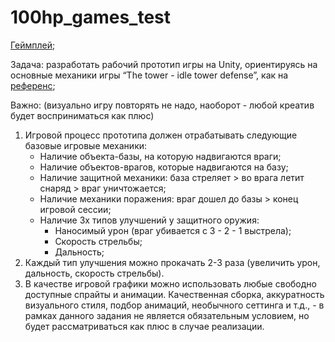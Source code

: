 # 100hp_games_test
[Геймплей](https://youtu.be/d_lkoxvHLMM);

Задача: разработать рабочий прототип игры на Unity, ориентируясь на основные механики игры “The tower - idle tower defense”, как на [референс](https://lh3.googleusercontent.com/H1JL8aKk2pfhsQIIa6-Lmw7D7xeTWswPVqdRln11J4WctQx_FKlw67YvpVlFp18JVBfIZvN5iYRuiUbXngdvGewnh_-DCWXFLCOjhTGM1rM9WPji4PQUm9xG1xr3rj8XCjasFUyugZ0Tu42rqIW6jYk);

Важно: (визуально игру повторять не надо, наоборот - любой креатив будет восприниматься как плюс)

1. Игровой процесс прототипа должен отрабатывать следующие базовые игровые механики:
    - Наличие объекта-базы, на которую надвигаются враги;
    - Наличие объектов-врагов, которые надвигаются на базу;
    - Наличие защитной механики: база стреляет > во врага летит снаряд > враг уничтожается;
    - Наличие механики поражения: враг дошел до базы > конец игровой сессии;
    - Наличие 3х типов улучшений у защитного оружия: 
        - Наносимый урон (враг убивается с 3 - 2 - 1 выстрела);
        - Скорость стрельбы;
        - Дальность;
2. Каждый тип улучшения можно прокачать 2-3 раза (увеличить урон, дальность, скорость стрельбы).
3. В качестве игровой графики можно использовать любые свободно доступные спрайты и анимации.
Качественная сборка, аккуратность визуального стиля, подбор анимаций, необычного сеттинга и т.д., - в рамках данного задания не является обязательным условием, но будет рассматриваться как плюс в случае реализации.
